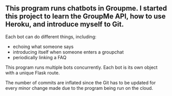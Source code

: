 ## This program runs chatbots in Groupme. I started this project to learn the GroupMe API, how to use Heroku, and introduce myself to Git.

Each bot can do different things, including:
 - echoing what someone says
 - introducing itself when someone enters a groupchat
 - periodically linking a FAQ

This program runs multiple bots concurrently. Each bot is its own object with a unique Flask route.

The number of commits are inflated since the Git has to be updated for every minor change made due to the program being run on the cloud.